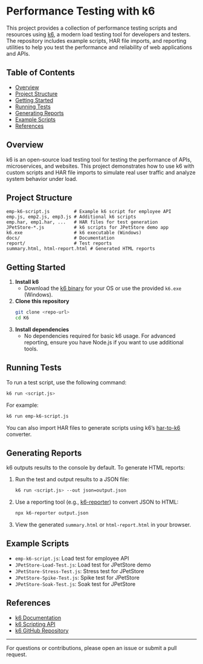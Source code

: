 # Performance Testing with k6

This project provides a collection of performance testing scripts and resources using [k6](https://k6.io/), a modern load testing tool for developers and testers. The repository includes example scripts, HAR file imports, and reporting utilities to help you test the performance and reliability of web applications and APIs.

## Table of Contents
- [Overview](#overview)
- [Project Structure](#project-structure)
- [Getting Started](#getting-started)
- [Running Tests](#running-tests)
- [Generating Reports](#generating-reports)
- [Example Scripts](#example-scripts)
- [References](#references)

## Overview
k6 is an open-source load testing tool for testing the performance of APIs, microservices, and websites. This project demonstrates how to use k6 with custom scripts and HAR file imports to simulate real user traffic and analyze system behavior under load.

## Project Structure
```
emp-k6-script.js         # Example k6 script for employee API
emp.js, emp2.js, emp3.js # Additional k6 scripts
emp.har, emp1.har, ...   # HAR files for test generation
JPetStore-*.js           # k6 scripts for JPetStore demo app
k6.exe                   # k6 executable (Windows)
docs/                    # Documentation
report/                  # Test reports
summary.html, html-report.html # Generated HTML reports
```

## Getting Started
1. **Install k6**
   - Download the [k6 binary](https://k6.io/docs/getting-started/installation/) for your OS or use the provided `k6.exe` (Windows).
2. **Clone this repository**
   ```sh
   git clone <repo-url>
   cd K6
   ```
3. **Install dependencies**
   - No dependencies required for basic k6 usage. For advanced reporting, ensure you have Node.js if you want to use additional tools.

## Running Tests
To run a test script, use the following command:

```sh
k6 run <script.js>
```

For example:

```sh
k6 run emp-k6-script.js
```

You can also import HAR files to generate scripts using k6’s [har-to-k6](https://k6.io/docs/using-k6/http-requests-from-har/) converter.

## Generating Reports
k6 outputs results to the console by default. To generate HTML reports:

1. Run the test and output results to a JSON file:
   ```sh
   k6 run <script.js> --out json=output.json
   ```
2. Use a reporting tool (e.g., [k6-reporter](https://github.com/benc-uk/k6-reporter)) to convert JSON to HTML:
   ```sh
   npx k6-reporter output.json
   ```
3. View the generated `summary.html` or `html-report.html` in your browser.

## Example Scripts
- `emp-k6-script.js`: Load test for employee API
- `JPetStore-Load-Test.js`: Load test for JPetStore demo
- `JPetStore-Stress-Test.js`: Stress test for JPetStore
- `JPetStore-Spike-Test.js`: Spike test for JPetStore
- `JPetStore-Soak-Test.js`: Soak test for JPetStore

## References
- [k6 Documentation](https://k6.io/docs/)
- [k6 Scripting API](https://k6.io/docs/javascript-api/)
- [k6 GitHub Repository](https://github.com/grafana/k6)

---
For questions or contributions, please open an issue or submit a pull request.
